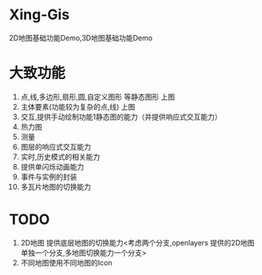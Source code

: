 # Xing-Gis
2D地图基础功能Demo,3D地图基础功能Demo

# 大致功能
1. 点,线,多边形,扇形,圆,自定义图形 等静态图形 上图
1. 主体要素(功能较为复杂的点,线) 上图
2. 交互,提供手动绘制功能1静态图的能力（并提供响应式交互能力）
3. 热力图
4. 测量
5. 图层的响应式交互能力
6. 实时,历史模式的相关能力
7. 提供单闪烁动画能力
8. 事件与实例的封装
9. 多瓦片地图的切换能力 

# TODO
1. 2D地图 提供底层地图的切换能力<考虑两个分支,openlayers 提供的2D地图单独一个分支,多地图切换能力一个分支>
2. 不同地图使用不同地图的Icon